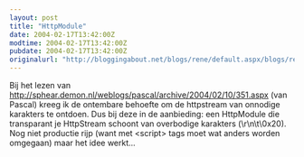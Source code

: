 ```yaml
---
layout: post
title: "HttpModule"
date: 2004-02-17T13:42:00Z
modtime: 2004-02-17T13:42:00Z
pubdate: 2004-02-17T13:42:00Z
originalurl: "http://bloggingabout.net/blogs/rene/default.aspx/blogs/rene/archive/2004/02/17/httpmodule.aspx"
---
```



<p>Bij het lezen van <a href="http://sphear.demon.nl/weblogs/pascal/archive/2004/02/10/351.aspx">http://sphear.demon.nl/weblogs/pascal/archive/2004/02/10/351.aspx</a> (van Pascal) kreeg ik de ontembare behoefte om de httpstream van onnodige karakters te ontdoen. Dus bij deze in de aanbieding: een HttpModule die transparant je HttpStream schoont van overbodige karakters (\r\n\t\0x20). Nog niet productie rijp (want met &lt;script&gt; tags moet wat anders worden omgegaan) maar het idee werkt...</p>
